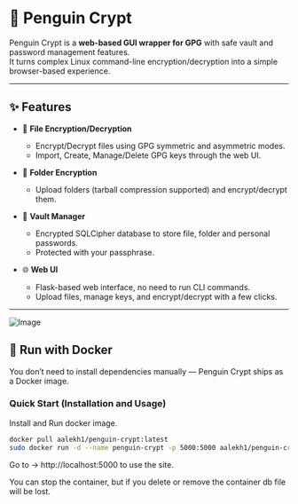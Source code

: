 # 🐧 Penguin Crypt

Penguin Crypt is a **web-based GUI wrapper for GPG** with safe vault and password management features.  
It turns complex Linux command-line encryption/decryption into a simple browser-based experience.

---

## ✨ Features

- 🔐 **File Encryption/Decryption**  
  - Encrypt/Decrypt files using GPG symmetric and asymmetric modes.  
  - Import, Create, Manage/Delete GPG keys through the web UI.  

- 📂 **Folder Encryption**  
  - Upload folders (tarball compression supported) and encrypt/decrypt them.  

- 🔑 **Vault Manager**  
  - Encrypted SQLCipher database to store file, folder and personal passwords.  
  - Protected with your passphrase.

- 🌐 **Web UI**  
  - Flask-based web interface, no need to run CLI commands.  
  - Upload files, manage keys, and encrypt/decrypt with a few clicks.  

---

![Image](https://github.com/user-attachments/assets/6748e309-d2e5-4175-806e-afc1e3d433b5)

## 🐳 Run with Docker

You don’t need to install dependencies manually — Penguin Crypt ships as a Docker image.

### Quick Start (Installation and Usage)

Install and Run docker image.

```bash
docker pull aalekh1/penguin-crypt:latest
sudo docker run -d --name penguin-crypt -p 5000:5000 aalekh1/penguin-crypt
```
Go to -> http://localhost:5000 to use the site.

You can stop the container, but if you delete or remove the container db file will be lost.


